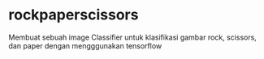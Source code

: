 # rockpaperscissors
Membuat sebuah image Classifier untuk klasifikasi gambar rock, scissors, dan paper dengan mengggunakan tensorflow
